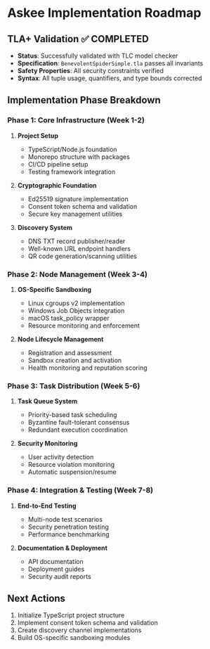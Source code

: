 # Askee Implementation Roadmap

## TLA+ Validation ✅ COMPLETED

- **Status**: Successfully validated with TLC model checker
- **Specification**: `BenevolentSpiderSimple.tla` passes all invariants
- **Safety Properties**: All security constraints verified
- **Syntax**: All tuple usage, quantifiers, and type bounds corrected

## Implementation Phase Breakdown

### Phase 1: Core Infrastructure (Week 1-2)

1. **Project Setup**
   - TypeScript/Node.js foundation
   - Monorepo structure with packages
   - CI/CD pipeline setup
   - Testing framework integration

2. **Cryptographic Foundation**
   - Ed25519 signature implementation
   - Consent token schema and validation
   - Secure key management utilities

3. **Discovery System**
   - DNS TXT record publisher/reader
   - Well-known URL endpoint handlers
   - QR code generation/scanning utilities

### Phase 2: Node Management (Week 3-4)

1. **OS-Specific Sandboxing**
   - Linux cgroups v2 implementation
   - Windows Job Objects integration
   - macOS task_policy wrapper
   - Resource monitoring and enforcement

2. **Node Lifecycle Management**
   - Registration and assessment
   - Sandbox creation and activation
   - Health monitoring and reputation scoring

### Phase 3: Task Distribution (Week 5-6)

1. **Task Queue System**
   - Priority-based task scheduling
   - Byzantine fault-tolerant consensus
   - Redundant execution coordination

2. **Security Monitoring**
   - User activity detection
   - Resource violation monitoring
   - Automatic suspension/resume

### Phase 4: Integration & Testing (Week 7-8)

1. **End-to-End Testing**
   - Multi-node test scenarios
   - Security penetration testing
   - Performance benchmarking

2. **Documentation & Deployment**
   - API documentation
   - Deployment guides
   - Security audit reports

## Next Actions

1. Initialize TypeScript project structure
2. Implement consent token schema and validation
3. Create discovery channel implementations
4. Build OS-specific sandboxing modules
